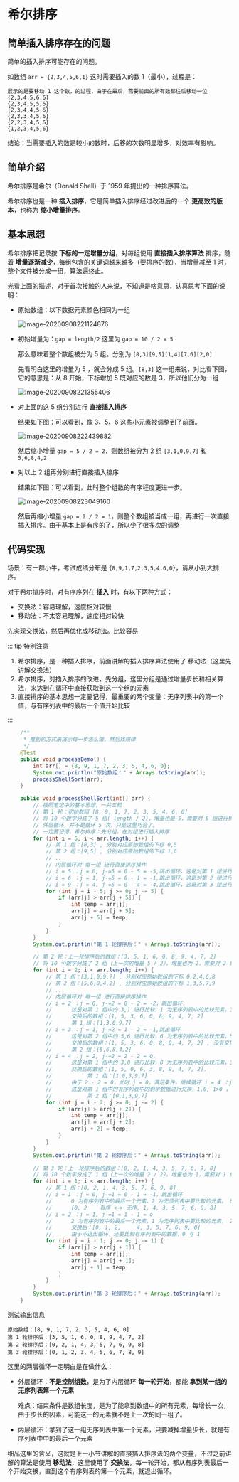 # 希尔排序

## 简单插入排序存在的问题

简单的插入排序可能存在的问题。

如数组 `arr = {2,3,4,5,6,1}`  这时需要插入的数 1（最小），过程是：

```
展示的是要移动 1 这个数，的过程，由于在最后，需要前面的所有数都往后移动一位
{2,3,4,5,6,6}
{2,3,4,5,5,6}
{2,3,4,4,5,6}
{2,3,3,4,5,6}
{2,2,3,4,5,6}
{1,2,3,4,5,6}
```

结论：当需要插入的数是较小的数时，后移的次数明显增多，对效率有影响。

## 简单介绍

希尔排序是希尔（Donald Shell）于 1959 年提出的一种排序算法。

希尔排序也是一种 **插入排序**，它是简单插入排序经过改进后的一个 **更高效的版本**，也称为 **缩小增量排序**。

## 基本思想

希尔排序把记录按 **下标的一定增量分组**，对每组使用 **直接插入排序算法** 排序，随着 **增量逐渐减少**，每组包含的关键词越来越多（要排序的数），当增量减至 1 时，整个文件被分成一组，算法遍终止。

光看上面的描述，对于首次接触的人来说，不知道是啥意思，认真思考下面的说明：

- 原始数组：以下数据元素颜色相同为一组

	![image-20200908221124876](./assets/image-20200908221124876.png)
	
- 初始增量为：`gap = length/2` 这里为 `gap = 10 / 2 = 5`

  那么意味着整个数组被分为 5 组。分别为 `[8,3][9,5][1,4][7,6][2,0]`

  先看明白这里的增量为 5 ，就会分成 5 组。`[8,3]` 这一组来说，对比看下图，它的意思是：从 8 开始，下标增加 5 既对应的数是 3，所以他们分为一组

  ![image-20200908221355406](./assets/image-20200908221355406.png)

- 对上面的这 5 组分别进行 **直接插入排序**

  结果如下图：可以看到，像 3、5、6 这些小元素被调整到了前面。

  ![image-20200908222439882](./assets/image-20200908222439882.png)

  然后缩小增量 `gap = 5 / 2 = 2`，则数组被分为 2 组 `[3,1,0,9,7]` 和 `5,6,8,4,2`

- 对以上 2 组再分别进行直接插入排序

  结果如下图：可以看到，此时整个组数的有序程度更进一步。

  ![image-20200908223049160](./assets/image-20200908223049160.png)

  然后再缩小增量 `gap = 2 / 2 = 1`，则整个数组被当成一组，再进行一次直接插入排序。由于基本上是有序的了，所以少了很多次的调整

## 代码实现

场景：有一群小牛，考试成绩分布是 `{8,9,1,7,2,3,5,4,6,0}`，请从小到大排序。

对于希尔排序时，对有序序列在 **插入** 时，有以下两种方式：

- 交换法：容易理解，速度相对较慢
- 移动法：不太容易理解，速度相对较快

先实现交换法，然后再优化成移动法。比较容易

::: tip 特别注意

1. 希尔排序，是一种插入排序，前面讲解的插入排序算法使用了 移动法（这里先讲解交换法）
2. 希尔排序，对插入排序的改进，先分组，这里分组是通过增量步长和相关算法，来达到在循环中直接获取到这一个组的元素
3. 直接排序的基本思想一定要记得，最重要的两个变量：无序列表中的第一个值，与有序列表中的最后一个值开始比较

:::

```java
    /**
     * 推到的方式来演示每一步怎么做，然后找规律
     */
    @Test
    public void processDemo() {
        int arr[] = {8, 9, 1, 7, 2, 3, 5, 4, 6, 0};
        System.out.println("原始数组：" + Arrays.toString(arr));
        processShellSort(arr);
    }

    public void processShellSort(int[] arr) {
        // 按照笔记中的基本思想，一共三轮
        // 第 1 轮：初始数组 [8, 9, 1, 7, 2, 3, 5, 4, 6, 0]
        // 将 10 个数字分成了 5 组( length / 2)，增量也是 5，需要对 5 组进行排序
        // 外层循环，并不是循环 5 次，只是这里巧合了。
        // 一定要记得，希尔排序：先分组，在对组进行插入排序
        for (int i = 5; i < arr.length; i++) {
            // 第 1 组：[8,3] , 分别对应原始数组的下标 0,5
            // 第 2 组：[9,5] , 分别对应原始数组的下标 1,6
            // ...
            // 内层循环对 每一组 进行直接排序操作
            // i = 5 ：j = 0, j-=5 = 0 - 5 = -5,跳出循环，这是对第 1 组进行插入排序
            // i = 6 ：j = 1, j-=5 = 0 - 1 = -1,跳出循环，这是对第 2 组进行插入排序
            // i = 9 ：j = 4, j-=5 = 0 - 4 = -4,跳出循环，这是对第 3 组进行插入排序
            for (int j = i - 5; j >= 0; j -= 5) {
                if (arr[j] > arr[j + 5]) {
                    int temp = arr[j];
                    arr[j] = arr[j + 5];
                    arr[j + 5] = temp;
                }
            }
        }
        System.out.println("第 1 轮排序后：" + Arrays.toString(arr));

        // 第 2 轮：上一轮排序后的数组：[3, 5, 1, 6, 0, 8, 9, 4, 7, 2]
        // 将 10 个数字分成了 2 组（上一次的增量 5 / 2），增量也为 2，需要对 2 组进行排序
        for (int i = 2; i < arr.length; i++) {
            // 第 1 组：[3,1,0,9,7] , 分别对应原始数组的下标 0,2,4,6,8
            // 第 2 组：[5,6,8,4,2] , 分别对应原始数组的下标 1,3,5,7,9
            // ...
            // 内层循环对 每一组 进行直接排序操作
            // i = 2 ：j = 0, j-=2 = 0 - 2 = -2，跳出循环，
            //      这是对第 1 组中的 3,1 进行比较，1 为无序列表中的比较元素，3 为有序列表中的最后一个元素，3 > 1，进行交换
            //      交换后的数组：[1, 5, 3, 6, 0, 8, 9, 4, 7, 2]
            //      第 1 组：[1,3,0,9,7]
            // i = 3 ：j = 1, j-=2 = 1 - 2 = -1,跳出循环
            //      这是对第 2 组中的 5,6 进行比较，6 为无序列表中的比较元素，5 为有序列表中的最后一个元素，5 < 6，不进行交换
            //      交换后的数组：[1, 5, 3, 6, 0, 8, 9, 4, 7, 2] , 没有交换
            //      第 2 组：[5,6,8,4,2]
            // i = 4 ：j = 2, j-=2 = 2 - 2 = 0，
            //      这是对第 1 组中的 3,0 进行比较，0 为无序列表中的比较元素，3 为有序列表中的最后一个元素，3 > 0，进行交换
            //      交换后的数组：[1, 5, 0, 6, 3, 8, 9, 4, 7, 2]，
            //           第 1 组：[1,0,3,9,7]
            //      由于 2 - 2 = 0，此时 j = 0，满足条件，继续循环 i = 4 ：j = 0, j-=2 = 0 - 2 = -2，
            //      这是对第 1 组中的有序列表中的剩余数据进行交换，1,0, 1>0 ，他们进行交换
            //           第 2 组：[0,1,3,9,7]
            for (int j = i - 2; j >= 0; j -= 2) {
                if (arr[j] > arr[j + 2]) {
                    int temp = arr[j];
                    arr[j] = arr[j + 2];
                    arr[j + 2] = temp;
                }
            }
        }
        System.out.println("第 2 轮排序后：" + Arrays.toString(arr));

        // 第 3 轮：上一轮排序后的数组：[0, 2, 1, 4, 3, 5, 7, 6, 9, 8]
        // 将 10 个数字分成了 1 组（上一次的增量 2 / 2），增量也为 1，需要对 1 组进行排序
        for (int i = 1; i < arr.length; i++) {
            // 第 1 组：[0, 2, 1, 4, 3, 5, 7, 6, 9, 8]
            // i = 1 ：j = 0, j-=1 = 0 - 1 = -1，跳出循环
            //      0 为有序列表中的最后一个元素，2 为无须列表中要比较的元素。 0 < 2,不交换
            //      [0, 2    有序 <-> 无序, 1, 4, 3, 5, 7, 6, 9, 8]
            // i = 2 ：j = 1, j-=1 = 1 - 1 = o
            //      2 为有序列表中的最后一个元素，1 为无序列表中要比较的元素， 2 > 1,交换
            //      交换后：[0, 1, 2,     4, 3, 5, 7, 6, 9, 8]
            //      由于不退出循环，还要比较有序列表中的数据，0 与 1
            for (int j = i - 1; j >= 0; j -= 1) {
                if (arr[j] > arr[j + 1]) {
                    int temp = arr[j];
                    arr[j] = arr[j + 1];
                    arr[j + 1] = temp;
                }
            }
        }
        System.out.println("第 3 轮排序后：" + Arrays.toString(arr));
    }
```

测试输出信息

```
原始数组：[8, 9, 1, 7, 2, 3, 5, 4, 6, 0]
第 1 轮排序后：[3, 5, 1, 6, 0, 8, 9, 4, 7, 2]
第 2 轮排序后：[0, 2, 1, 4, 3, 5, 7, 6, 9, 8]
第 3 轮排序后：[0, 1, 2, 3, 4, 5, 6, 7, 8, 9]
```

这里的两层循环一定明白是在做什么：

- 外层循环：**不是控制组数**，是为了内层循环 **每一轮开始**，都能 **拿到某一组的无序列表第一个元素**

  难点：结束条件是数组长度，是为了能拿到数组中的所有元素，每增长一次，由于步长的因素，可能这一的元素就不是上一次的同一组了。

- 内层循环：拿到了这一组无序列表中第一个元素，只要减掉增量步长，就是有序列表中中的最后一个元素

细品这里的含义，这就是上一小节讲解的直接插入排序法的两个变量，不过之前讲解的算法是使用 **移动法**，这里使用了 **交换法**，每一轮开始，都从有序列表最后一个开始交换，直到这个有序列表的第一个元素，就退出循环。
